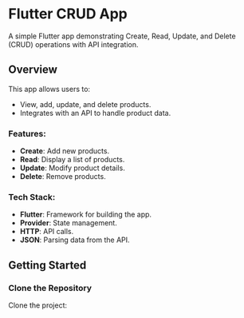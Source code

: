 # Flutter CRUD App

A simple Flutter app demonstrating Create, Read, Update, and Delete (CRUD) operations with API integration.

## Overview
This app allows users to:

- View, add, update, and delete products.
- Integrates with an API to handle product data.

### Features:
- **Create**: Add new products.
- **Read**: Display a list of products.
- **Update**: Modify product details.
- **Delete**: Remove products.

### Tech Stack:
- **Flutter**: Framework for building the app.
- **Provider**: State management.
- **HTTP**: API calls.
- **JSON**: Parsing data from the API.

## Getting Started

### Clone the Repository
Clone the project:

